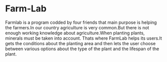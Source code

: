 # Farm-Lab
 Farmlab is a program codded by four friends that main purpose is helping the farmers.In our country agriculture is very common.But  there is not enough working knowledge about agriculture.When planting plants, minerals must be taken into account. Thats where  FarmLab helps its users.It gets the conditions about the planting area and then lets the user choose between various options about the type  of the plant and the lifespan of the plant.

